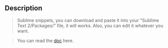 ## Description
> Sublime snippets, you can download and paste it into your "Sublime Text 2/Packages/" file, it will works. Also, you can edit it whatever you want.

> You can read the [doc](doc.md "doc") here.
